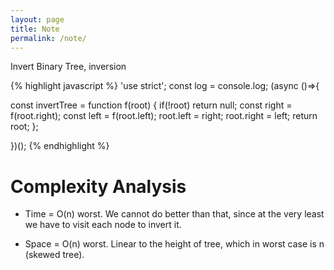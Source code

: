 ```yaml
---
layout: page
title: Note
permalink: /note/
---
```


Invert Binary Tree, inversion

{% highlight javascript %}
'use strict'; const log = console.log; (async ()=>{

const invertTree = function f(root) {
  if(!root)
    return null;
  const right = f(root.right);
  const left = f(root.left);
  root.left = right;
  root.right = left;
  return root;
};

})();
{% endhighlight %}

# Complexity Analysis

- Time = O(n) worst. We cannot do better than that, since at the very least we
  have to visit each node to invert it.

- Space = O(n) worst. Linear to the height of tree, which in worst case is n
  (skewed tree).
